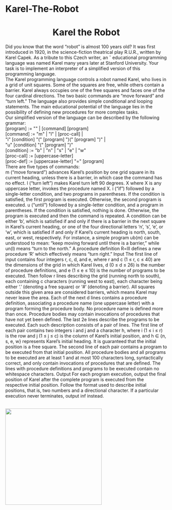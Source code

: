 # Karel-The-Robot
<h1 align="center">Karel the Robot</h1>

<p>Did you know that the word “robot” is almost 100 years old? It was first introduced in 1920, in the
science-fiction theatrical play R.U.R., written by Karel Capek. As a tribute to this Czech writer, an ˇ
educational programming language was named Karel many years later at Stanford University. Your task
is to implement an interpreter of a simplified version of this programming language.<br>
The Karel programming language controls a robot named Karel, who lives in a grid of unit squares.
Some of the squares are free, while others contain a barrier. Karel always occupies one of the free
squares and faces one of the four cardinal directions. The two basic commands are “move forward” and
“turn left.” The language also provides simple conditional and looping statements. The main educational
potential of the language lies in the possibility of defining new procedures for more complex tasks.<br>
Our simplified version of the language can be described by the following grammar:<br>
[program] := "" | [command] [program]<br>
[command] := "m" | "l" | [proc-call] |<br>
"i" [condition] "(" [program] ")(" [program] ")" |<br>
"u" [condition] "(" [program] ")"<br>
[condition] := "b" | "n" | "s" | "e" | "w"<br>
[proc-call] := [uppercase-letter]<br>
[proc-def] := [uppercase-letter] "=" [program]<br>
There are five types of commands:<br>
m (“move forward”) advances Karel’s position by one grid square in its current heading, unless there
is a barrier, in which case the command has no effect.
l (“turn left”) makes Karel turn left 90 degrees.
X where X is any uppercase letter, invokes the procedure named X.
i (“if”) followed by a single-letter condition, and two programs in parentheses. If the condition is
satisfied, the first program is executed. Otherwise, the second program is executed.
u (“until”) followed by a single-letter condition, and a program in parentheses. If the condition is
satisfied, nothing is done. Otherwise, the program is executed and then the command is repeated.
A condition can be either ‘b’, which is satisfied if and only if there is a barrier in the next square in
Karel’s current heading, or one of the four directional letters ‘n’, ‘s’, ‘e’, or ‘w’, which is satisfied if
and only if Karel’s current heading is north, south, east, or west, respectively.
For instance, a simple program ub(m) can be understood to mean: “keep moving forward until there
is a barrier,” while un(l) means “turn to the north.” A procedure definition R=lll defines a new
procedure ‘R’ which effectively means “turn right.”
Input
The first line of input contains four integers r, c, d, and e, where r and c (1 ≤ r, c ≤ 40) are the
dimensions of the grid in which Karel lives, d (0 ≤ d ≤ 26) is the number of procedure definitions, and
e (1 ≤ e ≤ 10) is the number of programs to be executed. Then follow r lines describing the grid (running north to south), each containing c characters (running
west to east), each character being either ‘.’ (denoting a free square) or ‘#’ (denoting a barrier). All
squares outside this given area are considered barriers, which means Karel may never leave the area.
Each of the next d lines contains a procedure definition, associating a procedure name (one uppercase
letter) with a program forming the procedure body. No procedure name is defined more than once.
Procedure bodies may contain invocations of procedures that have not yet been defined.
The last 2e lines describe the programs to be executed. Each such description consists of a pair of lines.
The first line of each pair contains two integers i and j and a character h, where i (1 ≤ i ≤ r) is the
row and j (1 ≤ j ≤ c) is the column of Karel’s initial position, and h ∈ {n, s, e, w} represents Karel’s
initial heading. It is guaranteed that the initial position is a free square. The second line of each pair
contains a program to be executed from that initial position.
All procedure bodies and all programs to be executed are at least 1 and at most 100 characters long, syntactically correct, and only contain invocations of procedures that are defined. The lines with procedure
definitions and programs to be executed contain no whitespace characters.
Output
For each program execution, output the final position of Karel after the complete program is executed
from the respective initial position. Follow the format used to describe initial positions, that is, two
numbers and a directional character. If a particular execution never terminates, output inf instead.</p>
<br>
<img width="300" height="300" src="" />
